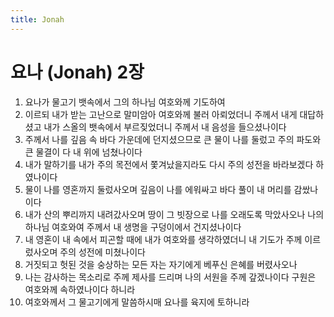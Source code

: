 ```yaml
---
title: Jonah
---
```


# 요나 (Jonah) 2장
1. 요나가 물고기 뱃속에서 그의 하나님 여호와께 기도하여
1. 이르되 내가 받는 고난으로 말미암아 여호와께 불러 아뢰었더니 주께서 내게 대답하셨고 내가 스올의 뱃속에서 부르짖었더니 주께서 내 음성을 들으셨나이다
1. 주께서 나를 깊음 속 바다 가운데에 던지셨으므로 큰 물이 나를 둘렀고 주의 파도와 큰 물결이 다 내 위에 넘쳤나이다
1. 내가 말하기를 내가 주의 목전에서 쫓겨났을지라도 다시 주의 성전을 바라보겠다 하였나이다
1. 물이 나를 영혼까지 둘렀사오며 깊음이 나를 에워싸고 바다 풀이 내 머리를 감쌌나이다
1. 내가 산의 뿌리까지 내려갔사오며 땅이 그 빗장으로 나를 오래도록 막았사오나 나의 하나님 여호와여 주께서 내 생명을 구덩이에서 건지셨나이다
1. 내 영혼이 내 속에서 피곤할 때에 내가 여호와를 생각하였더니 내 기도가 주께 이르렀사오며 주의 성전에 미쳤나이다
1. 거짓되고 헛된 것을 숭상하는 모든 자는 자기에게 베푸신 은혜를 버렸사오나
1. 나는 감사하는 목소리로 주께 제사를 드리며 나의 서원을 주께 갚겠나이다 구원은 여호와께 속하였나이다 하니라
1. 여호와께서 그 물고기에게 말씀하시매 요나를 육지에 토하니라